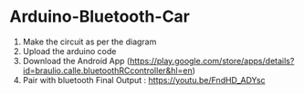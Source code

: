 # Arduino-Bluetooth-Car
1) Make the circuit as per the diagram
2) Upload the arduino code
3) Download the Android App (https://play.google.com/store/apps/details?id=braulio.calle.bluetoothRCcontroller&hl=en)
4) Pair with bluetooth
Final Output : https://youtu.be/FndHD_ADYsc
